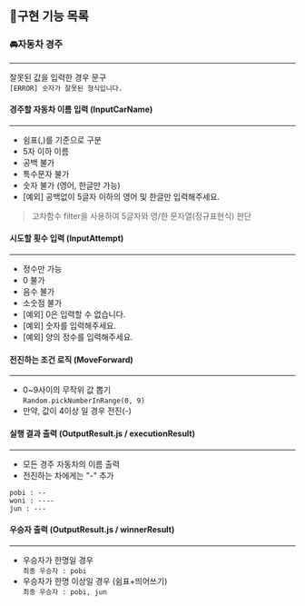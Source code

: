 ## 📍구현 기능 목록

### 🚘자동차 경주

---

잘못된 값을 입력한 경우 문구  
`[ERROR] 숫자가 잘못된 형식입니다.`

#### 경주할 자동차 이름 입력 (InputCarName)

---

- 쉼표(,)를 기준으로 구분
- 5자 이하 이름
- 공백 불가
- 특수문자 불가
- 숫자 불가 (영어, 한글만 가능)
- [예외] 공백없이 5글자 이하의 영어 및 한글만 입력해주세요.

> 고차함수 filter을 사용하여 5글자와 영/한 문자열(정규표현식) 판단

#### 시도할 횟수 입력 (InputAttempt)

---

- 정수만 가능
- 0 불가
- 음수 불가
- 소숫점 불가
- [예외] 0은 입력할 수 없습니다.
- [예외] 숫자를 입력해주세요.
- [예외] 양의 정수를 입력해주세요.

#### 전진하는 조건 로직 (MoveForward)

---

- 0~9사이의 무작위 값 뽑기  
  `Random.pickNumberInRange(0, 9)`
- 만약, 값이 4이상 일 경우 전진(-)

#### 실행 결과 출력 (OutputResult.js / executionResult)

---

- 모든 경주 자동차의 이름 출력
- 전진하는 차에게는 "-" 추가

```
pobi : --
woni : ----
jun : ---
```

#### 우승자 출력 (OutputResult.js / winnerResult)

---

- 우승자가 한명일 경우  
  `최종 우승자 : pobi`
- 우승자가 한명 이상일 경우 (쉼표+띄어쓰기)  
  `최종 우승자 : pobi, jun`
